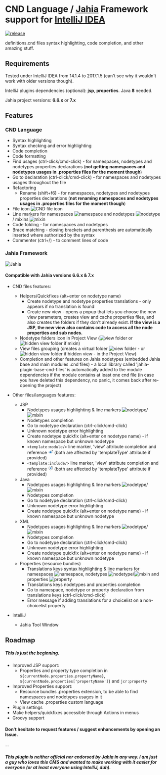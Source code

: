# CND Language / [Jahia][1] Framework support for [IntelliJ IDEA][3]

[![release](https://img.shields.io/github/release/Tolc/IntelliJ_Jahia_Plugin.svg?style=flat-square)](https://github.com/Tolc/IntelliJ_Jahia_plugin/releases)

definitions.cnd files syntax highlighting, code completion, and other amazing stuff.


## Requirements

Tested under IntelliJ IDEA from 14.1.4 to 2017.1.5 (can't see why it wouldn't work with older versions though).

IntelliJ plugins dependencies (optional): **jsp**, **properties**. Java **8** needed.
 
Jahia project versions: **6.6.x** or **7.x**



## Features


### CND Language

 * Syntax highlighting
 * Syntax checking and error highlighting
 * Code completion
 * Code formatting
 * Find usages (ctrl-click/cmd-click) - for namespaces, nodetypes and nodetypes properties declarations (**not getting namespaces and nodetypes usages in .properties files for the moment though**)
 * Go to declaration (ctrl-click/cmd-click) - for namespaces and nodetypes usages throughout the file
 * Refactoring 
    * Rename (shift+f6) - for namespaces, nodetypes and nodetypes properties declarations (**not renaming namespaces and nodetypes usages in .properties files for the moment though**)
 * File icon ![CND file icon](src/fr/tolc/jahia/intellij/plugin/cnd/icons/cnd.png) 
 * Line markers for namespaces ![namespace](src/fr/tolc/jahia/intellij/plugin/cnd/icons/namespace.png) and nodetypes ![nodetype](src/fr/tolc/jahia/intellij/plugin/cnd/icons/nodeType.png) / mixins ![mixin](src/fr/tolc/jahia/intellij/plugin/cnd/icons/mixin.png)
 * Code folding - for namespaces and nodetypes
 * Brace matching - closing brackets and parenthesis are automatically inserted where authorized by the syntax
 * Commenter (ctrl+/) - to comment lines of code



### Jahia Framework
![Jahia][2]

#### Compatible with Jahia versions **6.6.x** & **7.x**

 * CND files features:
     * Helpers/Quickfixes (alt+enter on nodetype name)
        * Create nodetype and nodetype properties translations - only appears if no translation is found
        * Create new view - opens a popup that lets you choose the new view parameters, creates view and cache properties files, and also creates the folders if they don't already exist. **If the view is a JSP, the new view also contains code to access all the node properties and sub nodes.**
     * Nodetype folders icon in Project View (![view folder](src/fr/tolc/jahia/intellij/plugin/cnd/icons/nodeTypeFolder.png) or ![hidden view folder](src/fr/tolc/jahia/intellij/plugin/cnd/icons/mixinFolder.png) if mixin)
     * View files grouping (creates a virtual folder ![view folder](src/fr/tolc/jahia/intellij/plugin/cnd/icons/viewBig.png) - or ![hidden view folder](src/fr/tolc/jahia/intellij/plugin/cnd/icons/viewBigHidden.png) if hidden view - in the Project View)
     * Completion and other features on Jahia nodetypes (embedded Jahia base and main modules .cnd files) - a local library called 'jahia-plugin-base-cnd-files' is automatically added to the module dependencies if the module contains at least one cnd file (in case you have deleted this dependency, no panic, it comes back after re-opening the project)

 * Other files/languages features:
     * JSP
        * Nodetypes usages highlighting & line markers ![nodetype](src/fr/tolc/jahia/intellij/plugin/cnd/icons/nodeType.png)/![mixin](src/fr/tolc/jahia/intellij/plugin/cnd/icons/mixin.png)
        * Nodetypes completion
        * Go to nodetype declaration (ctrl-click/cmd-click)
        * Unknown nodetype error highlighting
        * Create nodetype quickfix (alt+enter on nodetype name) - if known namespace but unknown nodetype
        * `<template:module/>` line marker, 'view' attribute completion and reference ![template module](src/fr/tolc/jahia/intellij/plugin/cnd/icons/templateModule.png) (both are affected by 'templateType' attribute if provided)
        * `<template:include/>` line marker, 'view' attribute completion and reference ![template include](src/fr/tolc/jahia/intellij/plugin/cnd/icons/templateInclude.png) (both are affected by 'templateType' attribute if provided)
     * Java
        * Nodetypes usages highlighting & line markers ![nodetype](src/fr/tolc/jahia/intellij/plugin/cnd/icons/nodeType.png)/![mixin](src/fr/tolc/jahia/intellij/plugin/cnd/icons/mixin.png)
        * Nodetypes completion
        * Go to nodetype declaration (ctrl-click/cmd-click)
        * Unknown nodetype error highlighting
        * Create nodetype quickfix (alt+enter on nodetype name) - if known namespace but unknown nodetype
     * XML
        * Nodetypes usages highlighting & line markers ![nodetype](src/fr/tolc/jahia/intellij/plugin/cnd/icons/nodeType.png)/![mixin](src/fr/tolc/jahia/intellij/plugin/cnd/icons/mixin.png)
        * Nodetypes completion
        * Go to nodetype declaration (ctrl-click/cmd-click)
        * Unknown nodetype error highlighting
        * Create nodetype quickfix (alt+enter on nodetype name) - if known namespace but unknown nodetype
     * Properties (resource bundles)
        * Translations keys syntax highlighting & line markers for namespaces ![namespace](src/fr/tolc/jahia/intellij/plugin/cnd/icons/namespace.png), nodetypes ![nodetype](src/fr/tolc/jahia/intellij/plugin/cnd/icons/nodeType.png)/![mixin](src/fr/tolc/jahia/intellij/plugin/cnd/icons/mixin.png) and properties ![property](src/fr/tolc/jahia/intellij/plugin/cnd/icons/property.png)
        * Translations keys nodetypes and properties completion
        * Go to namespace, nodetype or property declaration from translations keys (ctrl-click/cmd-click)
        * Error message if adding translations for a choicelist on a non-choicelist property
 * IntelliJ
	 * Jahia Tool Window



## Roadmap

##### This is just the beginning.

 * Improved JSP support:
    * Properties and property type completion in `${currentNode.properties.propertyName}`, `${currentNode.properties['propertyName']}` and `jcr:property`
 * Improved Properties support:
    * Resource bundles .properties extension, to be able to find namespaces and nodetypes usages in it
    * View cache .properties custom language     
 * Plugin settings
 * Make helpers/quickfixes accessible through Actions in menus
 * Groovy support

#### Don't hesitate to request features / suggest enhancements by opening an Issue.

--

##### This plugin is neither official nor endorsed by [Jahia][1] in any way. I am just a guy who loves this CMS and wanted to make working with it easier for everyone (or at least everyone using IntelliJ, duh).

 [1]: https://www.jahia.com/
 [2]: https://www.jahia.com/files/live/sites/jahiacom/files/logo-jahia-2016.png
 [3]: https://www.jetbrains.com/idea/
